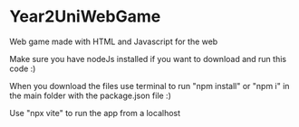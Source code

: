 # Year2UniWebGame
Web game made with HTML and Javascript for the web

Make sure you have nodeJs installed if you want to download and run this code :)

When you download the files use terminal to run "npm install" or "npm i" in the main folder with the package.json file :)

Use "npx vite" to run the app from a localhost
